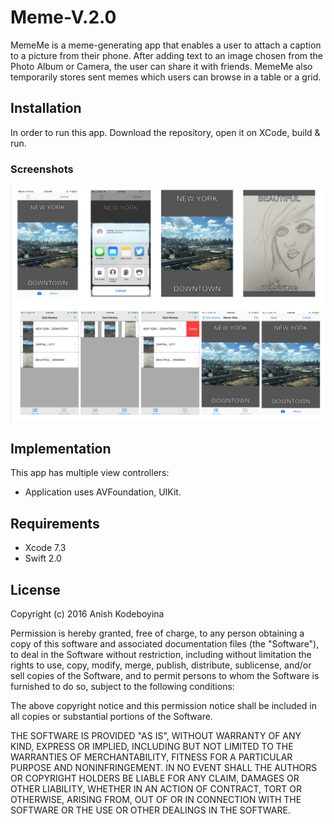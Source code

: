 # Meme-V.2.0

MemeMe is a meme-generating app that enables a user to attach a caption to a picture from their phone. After adding text to an image chosen from the Photo Album or Camera, the user can share it with friends. MemeMe also temporarily stores sent memes which users can browse in a table or a grid. 

## Installation
In order to run this app. Download the repository, open it on XCode, build & run.


### Screenshots
![alt tag](https://github.com/kak2008/Meme-V.2.0/blob/master/ScreenShots/Screen%20Shot%202016-08-04%20at%201.59.28%20AM.png)

## Implementation
This app has multiple view controllers:

- Application uses AVFoundation, UIKit.

## Requirements
* Xcode 7.3
* Swift 2.0

## License
Copyright (c) 2016 Anish Kodeboyina

Permission is hereby granted, free of charge, to any person obtaining a copy of this software and associated documentation files (the "Software"), to deal in the Software without restriction, including without limitation the rights to use, copy, modify, merge, publish, distribute, sublicense, and/or sell copies of the Software, and to permit persons to whom the Software is furnished to do so, subject to the following conditions:

The above copyright notice and this permission notice shall be included in all copies or substantial portions of the Software.

THE SOFTWARE IS PROVIDED "AS IS", WITHOUT WARRANTY OF ANY KIND, EXPRESS OR IMPLIED, INCLUDING BUT NOT LIMITED TO THE WARRANTIES OF MERCHANTABILITY, FITNESS FOR A PARTICULAR PURPOSE AND NONINFRINGEMENT. IN NO EVENT SHALL THE AUTHORS OR COPYRIGHT HOLDERS BE LIABLE FOR ANY CLAIM, DAMAGES OR OTHER LIABILITY, WHETHER IN AN ACTION OF CONTRACT, TORT OR OTHERWISE, ARISING FROM, OUT OF OR IN CONNECTION WITH THE SOFTWARE OR THE USE OR OTHER DEALINGS IN THE SOFTWARE.
